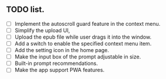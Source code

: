 ## TODO list.

- [ ] Implement the autoscroll guard feature in the context menu.
- [ ] Simplify the upload UI,
- [ ] Upload the epub file while user drags it into the window.
- [ ] Add a switch to enable the specified context menu item.
- [ ] Add the setting icon in the home page.
- [ ] Make the input box of the prompt adjustable in size.
- [ ] Built-in prompt recommendations.
- [ ] Make the app support PWA features.
